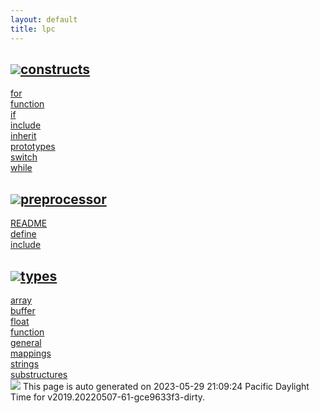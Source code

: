 ```yaml
---
layout: default
title: lpc
---
```



<h2 class="border-bottom py-3 text-uppercase">
  <img src="https://cdnjs.cloudflare.com/ajax/libs/octicons/8.5.0/svg/bookmark.svg"><a class='text-secondary' name="constructs" href="#constructs">constructs</a>
</h2>

<div class='row'>
<div class='col-sm-4 col-md-3 col-lg-3 col-xl-2'>
<div><a href='constructs/for.html'>for</a></div>
</div>
<div class='col-sm-4 col-md-3 col-lg-3 col-xl-2'>
<div><a href='constructs/function.html'>function</a></div>
</div>
<div class='col-sm-4 col-md-3 col-lg-3 col-xl-2'>
<div><a href='constructs/if.html'>if</a></div>
</div>
<div class='col-sm-4 col-md-3 col-lg-3 col-xl-2'>
<div><a href='constructs/include.html'>include</a></div>
</div>
<div class='col-sm-4 col-md-3 col-lg-3 col-xl-2'>
<div><a href='constructs/inherit.html'>inherit</a></div>
</div>
<div class='col-sm-4 col-md-3 col-lg-3 col-xl-2'>
<div><a href='constructs/prototypes.html'>prototypes</a></div>
</div>
<div class='col-sm-4 col-md-3 col-lg-3 col-xl-2'>
<div><a href='constructs/switch.html'>switch</a></div>
</div>
<div class='col-sm-4 col-md-3 col-lg-3 col-xl-2'>
<div><a href='constructs/while.html'>while</a></div>
</div>
</div>

<h2 class="border-bottom py-3 text-uppercase">
  <img src="https://cdnjs.cloudflare.com/ajax/libs/octicons/8.5.0/svg/bookmark.svg"><a class='text-secondary' name="preprocessor" href="#preprocessor">preprocessor</a>
</h2>

<div class='row'>
<div class='col-sm-4 col-md-3 col-lg-3 col-xl-2'>
<div><a href='preprocessor/README.html'>README</a></div>
</div>
<div class='col-sm-4 col-md-3 col-lg-3 col-xl-2'>
<div><a href='preprocessor/define.html'>define</a></div>
</div>
<div class='col-sm-4 col-md-3 col-lg-3 col-xl-2'>
<div><a href='preprocessor/include.html'>include</a></div>
</div>
</div>

<h2 class="border-bottom py-3 text-uppercase">
  <img src="https://cdnjs.cloudflare.com/ajax/libs/octicons/8.5.0/svg/bookmark.svg"><a class='text-secondary' name="types" href="#types">types</a>
</h2>

<div class='row'>
<div class='col-sm-4 col-md-3 col-lg-3 col-xl-2'>
<div><a href='types/array.html'>array</a></div>
</div>
<div class='col-sm-4 col-md-3 col-lg-3 col-xl-2'>
<div><a href='types/buffer.html'>buffer</a></div>
</div>
<div class='col-sm-4 col-md-3 col-lg-3 col-xl-2'>
<div><a href='types/float.html'>float</a></div>
</div>
<div class='col-sm-4 col-md-3 col-lg-3 col-xl-2'>
<div><a href='types/function.html'>function</a></div>
</div>
<div class='col-sm-4 col-md-3 col-lg-3 col-xl-2'>
<div><a href='types/general.html'>general</a></div>
</div>
<div class='col-sm-4 col-md-3 col-lg-3 col-xl-2'>
<div><a href='types/mappings.html'>mappings</a></div>
</div>
<div class='col-sm-4 col-md-3 col-lg-3 col-xl-2'>
<div><a href='types/strings.html'>strings</a></div>
</div>
<div class='col-sm-4 col-md-3 col-lg-3 col-xl-2'>
<div><a href='types/substructures.html'>substructures</a></div>
</div>
</div>

<div class="alert alert-info my-4" role="alert">
    <img src="https://cdnjs.cloudflare.com/ajax/libs/octicons/8.5.0/svg/info.svg">
    This page is auto generated on 2023-05-29 21:09:24 Pacific Daylight Time for v2019.20220507-61-gce9633f3-dirty.</a>
</div>

